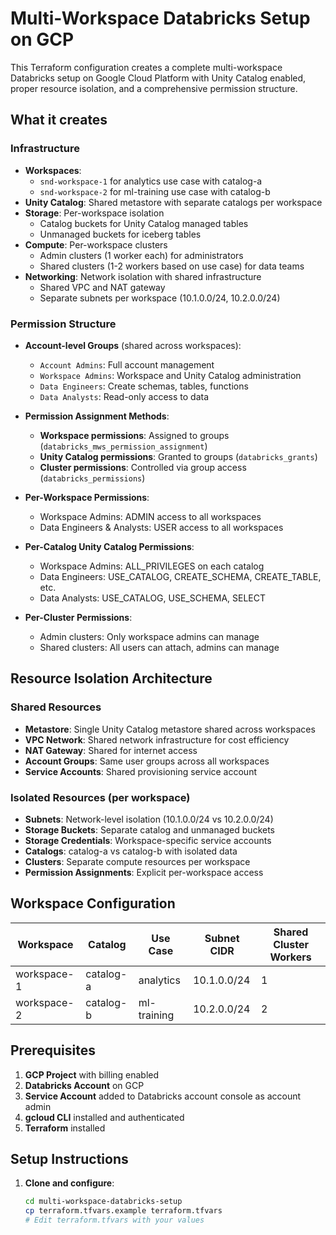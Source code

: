 # Multi-Workspace Databricks Setup on GCP

This Terraform configuration creates a complete multi-workspace Databricks setup on Google Cloud Platform with Unity Catalog enabled, proper resource isolation, and a comprehensive permission structure.

## What it creates

### Infrastructure
- **Workspaces**: 
  - `snd-workspace-1` for analytics use case with catalog-a
  - `snd-workspace-2` for ml-training use case with catalog-b
- **Unity Catalog**: Shared metastore with separate catalogs per workspace
- **Storage**: Per-workspace isolation
  - Catalog buckets for Unity Catalog managed tables
  - Unmanaged buckets for iceberg tables
- **Compute**: Per-workspace clusters
  - Admin clusters (1 worker each) for administrators
  - Shared clusters (1-2 workers based on use case) for data teams
- **Networking**: Network isolation with shared infrastructure
  - Shared VPC and NAT gateway
  - Separate subnets per workspace (10.1.0.0/24, 10.2.0.0/24)

### Permission Structure
- **Account-level Groups** (shared across workspaces):
  - `Account Admins`: Full account management
  - `Workspace Admins`: Workspace and Unity Catalog administration
  - `Data Engineers`: Create schemas, tables, functions
  - `Data Analysts`: Read-only access to data

- **Permission Assignment Methods**:
  - **Workspace permissions**: Assigned to groups (`databricks_mws_permission_assignment`)
  - **Unity Catalog permissions**: Granted to groups (`databricks_grants`)
  - **Cluster permissions**: Controlled via group access (`databricks_permissions`)

- **Per-Workspace Permissions**:
  - Workspace Admins: ADMIN access to all workspaces
  - Data Engineers & Analysts: USER access to all workspaces

- **Per-Catalog Unity Catalog Permissions**:
  - Workspace Admins: ALL_PRIVILEGES on each catalog
  - Data Engineers: USE_CATALOG, CREATE_SCHEMA, CREATE_TABLE, etc.
  - Data Analysts: USE_CATALOG, USE_SCHEMA, SELECT

- **Per-Cluster Permissions**:
  - Admin clusters: Only workspace admins can manage
  - Shared clusters: All users can attach, admins can manage

## Resource Isolation Architecture

### Shared Resources
- **Metastore**: Single Unity Catalog metastore shared across workspaces
- **VPC Network**: Shared network infrastructure for cost efficiency
- **NAT Gateway**: Shared for internet access
- **Account Groups**: Same user groups across all workspaces
- **Service Accounts**: Shared provisioning service account

### Isolated Resources (per workspace)
- **Subnets**: Network-level isolation (10.1.0.0/24 vs 10.2.0.0/24)
- **Storage Buckets**: Separate catalog and unmanaged buckets
- **Storage Credentials**: Workspace-specific service accounts
- **Catalogs**: catalog-a vs catalog-b with isolated data
- **Clusters**: Separate compute resources per workspace
- **Permission Assignments**: Explicit per-workspace access

## Workspace Configuration

| Workspace | Catalog | Use Case | Subnet CIDR | Shared Cluster Workers |
|-----------|---------|----------|-------------|----------------------|
| workspace-1 | catalog-a | analytics | 10.1.0.0/24 | 1 |
| workspace-2 | catalog-b | ml-training | 10.2.0.0/24 | 2 |

## Prerequisites

1. **GCP Project** with billing enabled
2. **Databricks Account** on GCP
3. **Service Account** added to Databricks account console as account admin
4. **gcloud CLI** installed and authenticated
5. **Terraform** installed

## Setup Instructions

1. **Clone and configure**:
   ```bash
   cd multi-workspace-databricks-setup
   cp terraform.tfvars.example terraform.tfvars
   # Edit terraform.tfvars with your values